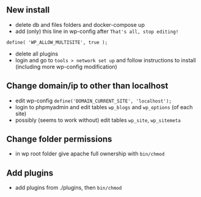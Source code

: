 ## New install

- delete db and files folders and docker-compose up
- add (only) this line in wp-config after `That's all, stop editing!`
```
define( 'WP_ALLOW_MULTISITE', true );
```
- delete all plugins
- login and go to `tools > network set up` and follow instructions to install (including more wp-config modification)

## Change domain/ip to other than localhost

- edit wp-config `define('DOMAIN_CURRENT_SITE', 'localhost');`
- login to phpmyadmin and edit tables `wp_blogs` and `wp_options` (of each site)
- possibly (seems to work without) edit tables `wp_site`, `wp_sitemeta`

## Change folder permissions

- in wp root folder give apache full ownership with `bin/chmod`

## Add plugins

- add plugins from ./plugins, then `bin/chmod`
